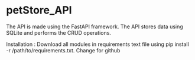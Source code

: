 # petStore_API

The API is made using the FastAPI framework.
The API stores data using SQLite and performs the CRUD operations.

Installation : Download all modules in requirements text file using pip install -r /path/to/requirements.txt.
Change for github